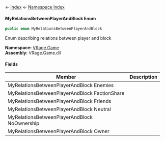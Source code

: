 ← [Index](Api-Index) ← [Namespace Index](Namespace-Index)

#### MyRelationsBetweenPlayerAndBlock Enum

```csharp
public enum MyRelationsBetweenPlayerAndBlock
```

Enum describing relations between player and block

**Namespace:** [VRage.Game](VRage.Game)  
**Assembly:** VRage.Game.dll

#### Fields

|Member|Description|
|---|---|
|MyRelationsBetweenPlayerAndBlock Enemies||
|MyRelationsBetweenPlayerAndBlock FactionShare||
|MyRelationsBetweenPlayerAndBlock Friends||
|MyRelationsBetweenPlayerAndBlock Neutral||
|MyRelationsBetweenPlayerAndBlock NoOwnership||
|MyRelationsBetweenPlayerAndBlock Owner||


